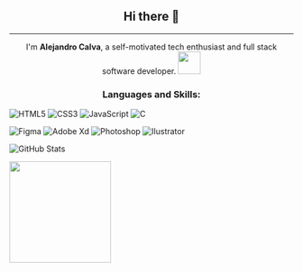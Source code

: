 <h2 align="center"> <b>Hi there</b> 👋</h2>
<hr>
<p align="center">
I'm <b>Alejandro Calva</b>, a self-motivated tech enthusiast and full stack software developer.
<img src="https://media.giphy.com/media/WUlplcMpOCEmTGBtBW/giphy.gif" width="40">
</p>
<h3 align="center"><b>Languages and Skills:</b></h3>

![HTML5](https://img.shields.io/badge/HTML5-E34F26?style=for-the-badge&logo=html5&logoColor=white)
![CSS3](https://img.shields.io/badge/CSS3-1572B6?style=for-the-badge&logo=css3&logoColor=white)
![JavaScript](https://img.shields.io/badge/JavaScript-323330?style=for-the-badge&logo=javascript&logoColor=F7DF1E)
![C](https://img.shields.io/badge/C-00599C?style=for-the-badge&logo=c&logoColor=white)


![Figma](https://img.shields.io/badge/Figma-F24E1E?style=for-the-badge&logo=figma&logoColor=white)
![Adobe Xd](https://img.shields.io/badge/Adobe%20XD-470137?style=for-the-badge&logo=Adobe%20XD&logoColor=#FF61F6)
![Photoshop](https://img.shields.io/badge/Adobe%20Photoshop-31A8FF?style=for-the-badge&logo=Adobe%20Photoshop&logoColor=black)
![Ilustrator](https://img.shields.io/badge/Adobe%20Illustrator-FF9A00?style=for-the-badge&logo=adobe%20illustrator&logoColor=white)


<div align="" >

![GitHub Stats](https://github-readme-stats.vercel.app/api?username=juniorcalva40&theme=radical)

<img height="180em" src="https://github-readme-stats.vercel.app/api/top-langs/?username=juniorcalva40&layout=compact&langs_count=10&theme=radical"/>

</div>

